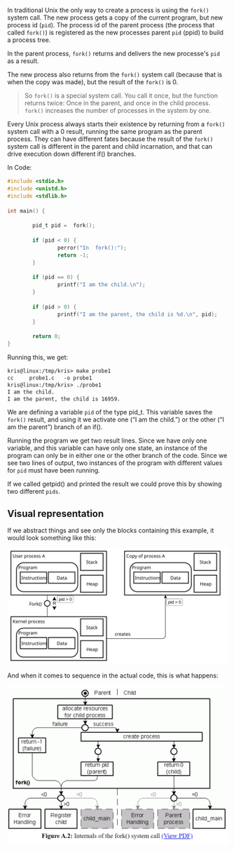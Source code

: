 In traditional Unix the only way to create a process is using the  `fork()` system call. The new process gets a copy of the current program, but new process id (`pid`). The process id of the parent process (the process that called  `fork()`) is registered as the new processes parent `pid` (ppid) to build a process tree.

In the parent process,  `fork()` returns and delivers the new processe's `pid` as a result.

The new process also returns from the  `fork()` system call (because that is when the copy was made), but the result of the  `fork()` is 0.

> So  `fork()` is a special system call. You call it once, but the function returns twice: Once in the parent, and once in the child process.  `fork()` increases the number of processes in the system by one.

Every Unix process always starts their existence by returning from a  `fork()` system call with a 0 result, running the same program as the parent process. They can have different fates because the result of the  `fork()` system call is different in the parent and child incarnation, and that can drive execution down different if() branches.

In Code:

```c
#include <stdio.h>
#include <unistd.h>
#include <stdlib.h>
 
int main() {

        pid_t pid =  fork();

        if (pid < 0) {
                perror("In  fork():");
                return -1;
        }
        
        if (pid == 0) {
                printf("I am the child.\n");
        }

        if (pid > 0) {
                printf("I am the parent, the child is %d.\n", pid);
        }

        return 0;
}
```

Running this, we get:

```
kris@linux:/tmp/kris> make probe1
cc     probe1.c   -o probe1
kris@linux:/tmp/kris> ./probe1
I am the child.
I am the parent, the child is 16959.
```

We are defining a variable `pid` of the type pid_t. This variable saves the `fork()` result, and using it we activate one (“I am the child.”) or the other (“I am the parent”) branch of an if().

Running the program we get two result lines. Since we have only one variable, and this variable can have only one state, an instance of the program can only be in either one or the other branch of the code. Since we see two lines of output, two instances of the program with different values for `pid` must have been running.

If we called getpid() and printed the result we could prove this by showing two different `pids`.

## Visual representation

If we abstract things and see only the blocks containing this example, it would look something like this:

![fork block](img/fork-block.svg)

And when it comes to sequence in the actual code, this is what happens:

![fork sequence](img/fork-sequence.PNG)
